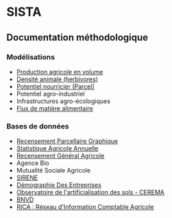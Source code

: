 # SISTA

## Documentation méthodologique
### Modélisations
- [Production agricole en volume](Méthodologie/Production%20agricole%20en%20volume.md)
- [Densité animale (herbivores)](Méthodologie/Densité%20animale.md)
- [Potentiel nourricier (Parcel)](Méthodologie/Potentiel%20nourricier.md)
- Potentiel agro-industriel
- Infrastructures agro-écologiques
- [Flux de matière alimentaire](Méthodologie/Flux.md)

### Bases de données
- [Recensement Parcellaire Graphique](Bases%20de%20données/Recensement%20Parcellaire%20Graphique.md)
- [Statistique Agricole Annuelle](Bases%20de%20données/Statistique%20Agricole%20Annuelle.md)
- [Recensement Général Agricole](Bases%20de%20données/Recensement%20Général%20Agricole.md)
- Agence Bio
- Mutualité Sociale Agricole
- [SIRENE](https://outil-sources-interne.basic.coop/#/publication/2/sirene-sirene)
- [Démographie Des Entreprises](https://outil-sources-interne.basic.coop/#/publication/7/insee-demographie-des-entreprises-dde)
- [Observatoire de l'artificialisation des sols - CEREMA](https://outil-sources-interne.basic.coop/#/publication/39/cerema-portail-de-lartificialisation-des-sols)
- [BNVD](https://outil-sources-interne.basic.coop/#/publication/20/bnvd-achat-de-pesticides-par-code-postal)
- [RICA : Réseau d'Information Comptable Agricole](https://outil-sources-interne.basic.coop/#/publication/14/agreste-rica)